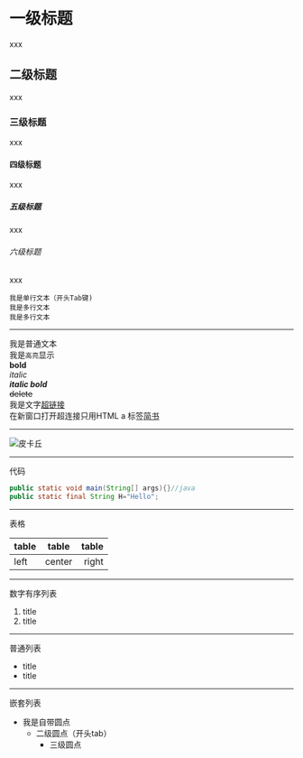 # 一级标题
xxx
## 二级标题
xxx
### 三级标题
xxx
#### 四级标题
xxx
##### 五级标题
xxx
###### 六级标题
xxx

    我是单行文本（开头Tab键)
    我是多行文本
    我是多行文本
 
----
我是普通文本  
我是`高亮`显示  
**bold**  
*italic*  
***italic bold***  
~~delete~~  
我是文字[超链接](https://developer.android.google.cn/ "鼠标悬停显示")  
在新窗口打开超连接只用HTML a 标签<a href="https://www.jianshu.com" target="_blank">简书</a>  
 
----
![皮卡丘](https://timgsa.baidu.com/timg?image&quality=80&size=b9999_10000&sec=1535090895556&di=d859d1b5d2c811250fe4afe35a86b1cc&imgtype=0&src=http%3A%2F%2Fb.7k7kimg.cn%2Fattachment%2Fforum%2F201401%2F27%2F114510icjddjghk9wqcqwh.jpg)
 
----
代码  
```java
public static void main(String[] args){}//java
public static final String H="Hello";
```
 
-----
表格  

| table  | table  | table |
| :----- | :---:  | ----: |
| left   | center | right |
 
-----
数字有序列表
1. title
2. title

 
-----
普通列表
* title
* title

 
-----
嵌套列表
* 我是自带圆点
    * 二级圆点（开头tab）
        * 三级圆点  

